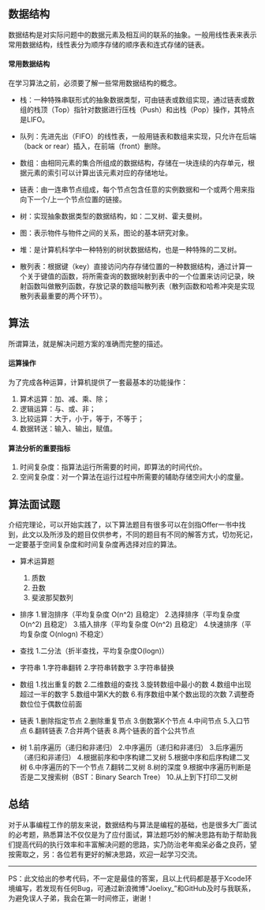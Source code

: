 ## 数据结构
数据结构是对实际问题中的数据元素及相互间的联系的抽象。一般用线性表来表示常用数据结构，线性表分为顺序存储的顺序表和连式存储的链表。
#### 常用数据结构
在学习算法之前，必须要了解一些常用数据结构的概念。
* 栈：一种特殊串联形式的抽象数据类型，可由链表或数组实现，通过链表或数组的栈顶（Top）指针对数据进行压栈（Push）和出栈（Pop）操作，其特点是LIFO。
* 队列：先进先出（FIFO）的线性表，一般用链表和数组来实现，只允许在后端（back or rear）插入，在前端（front）删除。
* 数组：由相同元素的集合所组成的数据结构，存储在一块连续的内存单元，根据元素的索引可以计算出该元素对应的存储地址。
    
* 链表：由一连串节点组成，每个节点包含任意的实例数据和一个或两个用来指向下一个/上一个节点位置的链接。
* 树：实现抽象数据类型的数据结构，如：二叉树、霍夫曼树。
* 图：表示物件与物件之间的关系，图论的基本研究对象。
* 堆：是计算机科学中一种特别的树状数据结构，也是一种特殊的二叉树。
* 散列表：根据键（key）直接访问内存存储位置的一种数据结构，通过计算一个关于键值的函数，将所需查询的数据映射到表中的一个位置来访问记录，映射函数叫做散列函数，存放记录的数组叫散列表（散列函数和哈希冲突是实现散列表最重要的两个环节）。

## 算法
所谓算法，就是解决问题方案的准确而完整的描述。
#### 运算操作
为了完成各种运算，计算机提供了一套最基本的功能操作：
1. 算术运算：加、减、乘、除；
2. 逻辑运算：与、或、非；
3. 比较运算：大于，小于，等于，不等于；
4. 数据转送：输入、输出，赋值。

#### 算法分析的重要指标
1. 时间复杂度：指算法运行所需要的时间，即算法的时间代价。
2. 空间复杂度：对一个算法在运行过程中所需要的辅助存储空间大小的度量。


## 算法面试题
介绍完理论，可以开始实践了，以下算法题目有很多可以在剑指Offer一书中找到，此文以及所涉及的题目仅供参考，不同的题目有不同的解答方式，切勿死记，一定要基于空间复杂度和时间复杂度再选择对应的算法。

* 算术运算题
    1. 质数
    2. 丑数
    3. 斐波那契数列

* 排序
    1.冒泡排序（平均复杂度 O(n^2) 且稳定）
    2.选择排序（平均复杂度 O(n^2) 且稳定）
    3.插入排序（平均复杂度 O(n^2) 且稳定）
    4.快速排序（平均复杂度 O(nlogn) 不稳定）
        
* 查找
    1.二分法（折半查找，平均复杂度O(logn)）

* 字符串
    1.字符串翻转
    2.字符串转数字
    3.字符串替换
    
* 数组
    1.找出重复的数
    2.二维数组的查找
    3.旋转数组中最小的数
    4.数组中出现超过一半的数字
    5.数组中第K大的数
    6.有序数组中某个数出现的次数
    7.调整奇数位位于偶数位前面
* 链表
    1.删除指定节点
    2.删除重复节点
    3.倒数第K个节点
    4.中间节点
    5.入口节点
    6.翻转链表
    7.合并两个链表
    8.两个链表的首个公共节点
* 树
    1.前序遍历（递归和非递归）
    2.中序遍历（递归和非递归）
    3.后序遍历（递归和非递归）
    4.根据前序和中序构建二叉树
    5.根据中序和后序构建二叉树
    6.中序遍历的下一个节点
    7.翻转二叉树
    8.树的深度
    9.根据中序遍历判断是否是二叉搜索树（BST：Binary Search Tree）
    10.从上到下打印二叉树
    
## 总结
对于从事编程工作的朋友来说，数据结构与算法是编程的基础，也是很多大厂面试的必考题，熟悉算法不仅仅是为了应付面试，算法题巧妙的解决思路有助于帮助我们提高代码的执行效率和丰富解决问题的思路，实乃防治老年痴呆必备之良药，望按需取之，另：各位若有更好的解决思路，欢迎一起学习交流。
- - - 
PS：此文给出的参考代码，不一定是最佳的答案，且以上代码都是基于Xcode环境编写，若发现有任何Bug，可通过新浪微博“Joelixy_”和GitHub及时与我联系，为避免误人子弟，我会在第一时间修正，谢谢！


